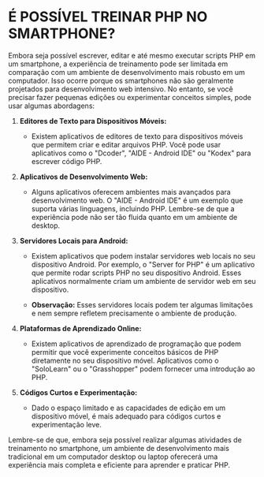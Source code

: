 # É POSSÍVEL TREINAR PHP NO SMARTPHONE?
Embora seja possível escrever, editar e até mesmo executar scripts PHP em um smartphone, a experiência de treinamento pode ser limitada em comparação com um ambiente de desenvolvimento mais robusto em um computador. Isso ocorre porque os smartphones não são geralmente projetados para desenvolvimento web intensivo. No entanto, se você precisar fazer pequenas edições ou experimentar conceitos simples, pode usar algumas abordagens:

1. **Editores de Texto para Dispositivos Móveis:**
   - Existem aplicativos de editores de texto para dispositivos móveis que permitem criar e editar arquivos PHP. Você pode usar aplicativos como o "Dcoder", "AIDE - Android IDE" ou "Kodex" para escrever código PHP.

2. **Aplicativos de Desenvolvimento Web:**
   - Alguns aplicativos oferecem ambientes mais avançados para desenvolvimento web. O "AIDE - Android IDE" é um exemplo que suporta várias linguagens, incluindo PHP. Lembre-se de que a experiência pode não ser tão fluida quanto em um ambiente de desktop.

3. **Servidores Locais para Android:**
   - Existem aplicativos que podem instalar servidores web locais no seu dispositivo Android. Por exemplo, o "Server for PHP" é um aplicativo que permite rodar scripts PHP no seu dispositivo Android. Esses aplicativos normalmente criam um ambiente de servidor web em seu dispositivo.

   - **Observação:** Esses servidores locais podem ter algumas limitações e nem sempre refletem precisamente o ambiente de produção.

4. **Plataformas de Aprendizado Online:**
   - Existem aplicativos de aprendizado de programação que podem permitir que você experimente conceitos básicos de PHP diretamente no seu dispositivo móvel. Aplicativos como o "SoloLearn" ou o "Grasshopper" podem fornecer uma introdução ao PHP.

5. **Códigos Curtos e Experimentação:**
   - Dado o espaço limitado e as capacidades de edição em um dispositivo móvel, é mais adequado para códigos curtos e experimentação leve.

Lembre-se de que, embora seja possível realizar algumas atividades de treinamento no smartphone, um ambiente de desenvolvimento mais tradicional em um computador desktop ou laptop oferecerá uma experiência mais completa e eficiente para aprender e praticar PHP.